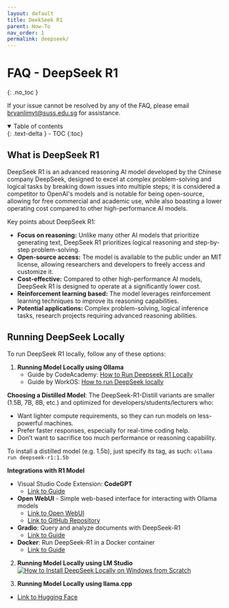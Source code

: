 ```yaml
---
layout: default
title: DeekSeek R1
parent: How-To
nav_order: 1
permalink: deepseek/
---
```


# FAQ - DeepSeek R1
{: .no_toc }

If your issue cannot be resolved by any of the FAQ, please email <bryanlimyt@suss.edu.sg> for assistance. <!-- <vlisupport@suss.edu.sg> -->

<details open markdown="block">
  <summary>
    Table of contents
  </summary>
  {: .text-delta }
- TOC
{:toc}
</details>

## What is DeepSeek R1
DeepSeek R1 is an advanced reasoning AI model developed by the Chinese company DeepSeek, designed to excel at complex problem-solving and logical tasks by breaking down issues into multiple steps; it is considered a competitor to OpenAI's models and is notable for being open-source, allowing for free commercial and academic use, while also boasting a lower operating cost compared to other high-performance AI models. 

Key points about DeepSeek R1:
- **Focus on reasoning:** Unlike many other AI models that prioritize generating text, DeepSeek R1 prioritizes logical reasoning and step-by-step problem-solving. 
- **Open-source access:** The model is available to the public under an MIT license, allowing researchers and developers to freely access and customize it. 
- **Cost-effective:** Compared to other high-performance AI models, DeepSeek R1 is designed to operate at a significantly lower cost. 
- **Reinforcement learning based:** The model leverages reinforcement learning techniques to improve its reasoning capabilities. 
- **Potential applications:** Complex problem-solving, logical inference tasks, research projects requiring advanced reasoning abilities. 

## Running DeepSeek Locally
To run DeepSeek R1 locally, follow any of these options:
1. **Running Model Locally using Ollama**
    - Guide by CodeAcademy: [How to Run Deepseek R1 Locally](https://www.codecademy.com/article/how-to-run-deepseek-r-1-locally)
    - Guide by WorkOS: [How to run DeepSeek locally](https://workos.com/blog/how-to-run-deepseek-r1-locally)

  **Choosing a Distilled Model**: The DeepSeek-R1-Distill variants are smaller (1.5B, 7B, 8B, etc.) and optimized for developers/students/lecturers who: 
  - Want lighter compute requirements, so they can run models on less-powerful machines. 
  - Prefer faster responses, especially for real-time coding help. 
  - Don’t want to sacrifice too much performance or reasoning capability.
  
  To install a distilled model (e.g. 1.5b), just specify its tag, as such: 
  `ollama run deepseek-r1:1.5b`

  **Integrations with R1 Model**
  - Visual Studio Code Extension: **CodeGPT**
    - [Link to Guide](https://x.com/dani_avila7/status/1884041492697600173)
  - **Open WebUI** - Simple web-based interface for interacting with Ollama models 
    - [Link to Open WebUI](https://openwebui.com/)
    - [Link to GitHub Repository](https://github.com/open-webui/open-webui)
  - **Gradio**: Query and analyze documents with DeepSeek-R1
    - [Link to Guide](https://www.datacamp.com/tutorial/deepseek-r1-ollama#running-a-local-gradio-app-for-rag-with-deepseek-r1)
  - **Docker**: Run DeepSeek-R1 in a Docker container
    - [Link to Guide](https://medium.com/@nirajranasinghe/running-deepseek-r1-locally-with-ollama-and-docker-9b2b7d05607a)

2. **Running Model Locally using LM Studio**
[![How to Install DeepSeek Locally on Windows from Scratch
](https://img.youtube.com/vi/G5BDBYQAJEs/0.jpg)](https://www.youtube.com/watch?v=G5BDBYQAJEs)

3. **Running Model Locally using llama.cpp**
  - [Link to Hugging Face](https://huggingface.co/unsloth/DeepSeek-R1-GGUF)
